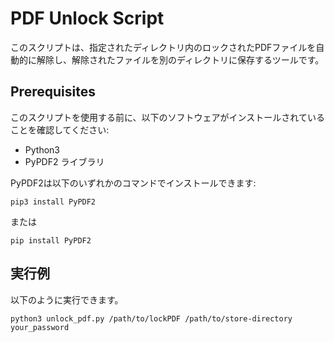# PDF Unlock Script

このスクリプトは、指定されたディレクトリ内のロックされたPDFファイルを自動的に解除し、解除されたファイルを別のディレクトリに保存するツールです。

## Prerequisites

このスクリプトを使用する前に、以下のソフトウェアがインストールされていることを確認してください:

- Python3
- PyPDF2 ライブラリ

PyPDF2は以下のいずれかのコマンドでインストールできます:

```
pip3 install PyPDF2
```
または
```
pip install PyPDF2
```


## 実行例

以下のように実行できます。

```
python3 unlock_pdf.py /path/to/lockPDF /path/to/store-directory your_password

```









